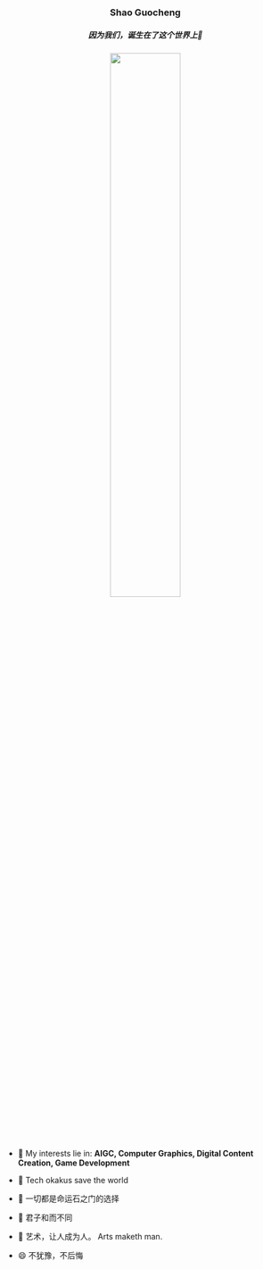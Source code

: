 <p align="center">
  <h3 align="center">Shao Guocheng</h3>
  
  <h5 align="center">因为我们，诞生在了这个世界上🌱</h5>
  
  <!--<h5 align="center">Be a cosmopolitan🌍 tech💻-artist🎨 </h5>-->
  
</p>
<!--
<p align="center">
&nbsp;&nbsp;&nbsp; &nbsp;&nbsp;&nbsp;
<a href="https://mp.weixin.qq.com/s/FGwGCH6CgmjgbYKO72PSLw"><img src="img/jjyT-logo.png" align="bottom" width="100px"/></a>
&nbsp;&nbsp;&nbsp; &nbsp;&nbsp;&nbsp;
<a href="https://www.doublez.site"><img src="img/doublez-site.png" align="bottom" width="75px" /></a>
&nbsp;&nbsp;&nbsp; &nbsp;&nbsp;&nbsp;
<a href="https://www.skypixel.com/users/djiuser-veime0bt9szf"><img src="img/dji-logo.png" align="bottom" width="85px" /></a>
&nbsp;&nbsp;&nbsp; &nbsp;&nbsp;&nbsp;
<a href="https://www.zhihu.com/people/doubleZ0108/posts"><img src="img/zhihu-logo.png" align="bottom" height="45px" width="100px"/></a>
&nbsp;&nbsp;&nbsp; &nbsp;&nbsp;&nbsp;
<a href="https://www.linkedin.com/in/doubleZ0108"><img src="img/linkedin-logo.png" align="bottom" width="75px" /></a>
&nbsp;&nbsp;&nbsp; &nbsp;&nbsp;&nbsp;
<a href="http://www.doublez.site/blogs/Six-past-TwentyTwo"><img src="img/six-past-twentytwo-logo.png" align="bottom" width="100px"/></a>
</p>
-->


<!--
<p align = "center">
  <img src="https://github-readme-stats.vercel.app/api?username=DukeofCambridge&count_private=true&show_icons=true&hide_border=true&bg_color=25,050A27,4A54BC&title_color=ffffff&text_color=cccccc&icon_color=4A54BC&border_radius=5" />
</p>
-->
  
<p align = "center">
  <img src="https://github-profile-trophy.vercel.app/?username=DukeofCambridge&column=5&row=1&no-bg=false&margin-w=10&no-frame=false" width="50%" />
</p>

- 🔭 My interests lie in: <b>AIGC, Computer Graphics, Digital Content Creation, Game Development </b>
<!--
- 🌱 I’m currently learning：<b>Computer Graphics, Digital Content Creation, Game Development</b>
-->
- 👯 Tech okakus save the world

- 🤔 一切都是命运石之门的选择

- 💬 君子和而不同

- 🎨 艺术，让人成为人。 Arts maketh man.

- 😄 不犹豫，不后悔
<!---
- 🔭 学习笔记：<br/>
  【C++笔记】 https://v6bn1welpm.feishu.cn/docx/LGTfdEPM2odAJAxkUnecHOW6nKh   <br/>
  【设计模式】 https://v6bn1welpm.feishu.cn/docx/BYAhdh0tpoHwQ2xekoXcdPf3nXg    <br/>
  【技术美术】 https://v6bn1welpm.feishu.cn/docx/RKoWd6NVVoBGvgxjjEkcEapxnBd      <br/>

 ⚡ 十年月球人，E社老玩家-->
